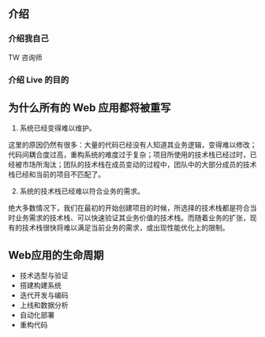 介绍
---

### 介绍我自己 

TW 咨询师

### 介绍 Live 的目的

为什么所有的 Web 应用都将被重写
---

1. 系统已经变得难以维护。

这里的原因仍然有很多：大量的代码已经没有人知道其业务逻辑，变得难以修改；代码间耦合度过高，重构系统的难度过于复杂；项目所使用的技术栈已经过时，已经被市场所淘汰；团队的技术栈在成员变动的过程中，团队中的大部分成员的技术栈已经和当前的项目不匹配了。

2. 系统的技术栈已经难以符合业务的需求。

绝大多数情况下，我们在最初的开始创建项目的时候，所选择的技术栈都是符合当时业务需求的技术栈、可以快速验证其业务价值的技术栈。而随着业务的扩张，现有的技术栈很快将难以满足当前业务的需求，或出现性能优化上的限制。

Web应用的生命周期
---

 - 技术选型与验证
 - 搭建构建系统
 - 迭代开发与编码
 - 上线和数据分析
 - 自动化部署
 - 重构代码
